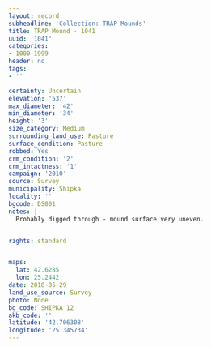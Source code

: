 ```yaml
---
layout: record
subheadline: 'Collection: TRAP Mounds'
title: TRAP Mound - 1041
uuid: '1041'
categories:
- 1000-1999
header: no
tags:
- ''

certainty: Uncertain
elevation: '537'
max_diameter: '42'
min_diameter: '34'
height: '3'
size_category: Medium
surrounding_land_use: Pasture
surface_condition: Pasture
robbed: Yes
crm_condition: '2'
crm_intactness: '1'
campaign: '2010'
source: Survey
municipality: Shipka
locality: ''
bgcode: DS001
notes: |-
  Probably digged through - mound surface very uneven.


rights: standard


maps:
  lat: 42.6285
  lon: 25.2442
date: 2018-05-29
land_use_source: Survey
photo: None
bg_code: SHIPKA 12
akb_code: ''
latitude: '42.706308'
longitude: '25.345734'
---
```

